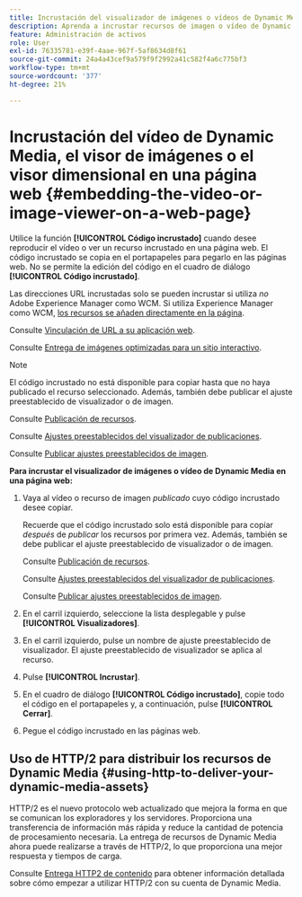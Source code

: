```yaml
---
title: Incrustación del visualizador de imágenes o vídeos de Dynamic Media en una página web
description: Aprenda a incrustar recursos de imagen o vídeo de Dynamic Media en una página web.
feature: Administración de activos
role: User
exl-id: 76335781-e39f-4aae-967f-5af8634d8f61
source-git-commit: 24a4a43cef9a579f9f2992a41c582f4a6c775bf3
workflow-type: tm+mt
source-wordcount: '377'
ht-degree: 21%

---
```


# Incrustación del vídeo de Dynamic Media, el visor de imágenes o el visor dimensional en una página web {#embedding-the-video-or-image-viewer-on-a-web-page}

Utilice la función **[!UICONTROL Código incrustado]** cuando desee reproducir el vídeo o ver un recurso incrustado en una página web. El código incrustado se copia en el portapapeles para pegarlo en las páginas web. No se permite la edición del código en el cuadro de diálogo **[!UICONTROL Código incrustado]**.

Las direcciones URL incrustadas solo se pueden incrustar si utiliza _no_ Adobe Experience Manager como WCM. Si utiliza Experience Manager como WCM, [los recursos se añaden directamente en la página](adding-dynamic-media-assets-to-pages.md).

Consulte [Vinculación de URL a su aplicación web](linking-urls-to-yourwebapplication.md).

Consulte [Entrega de imágenes optimizadas para un sitio interactivo](responsive-site.md).

>[!NOTE]
>
>El código incrustado no está disponible para copiar hasta que no haya publicado el recurso seleccionado. Además, también debe publicar el ajuste preestablecido de visualizador o de imagen.
>
>Consulte [Publicación de recursos](publishing-dynamicmedia-assets.md).
>
>Consulte [Ajustes preestablecidos del visualizador de publicaciones](managing-viewer-presets.md#publishing-viewer-presets).
>
>Consulte [Publicar ajustes preestablecidos de imagen](managing-image-presets.md#publishing-image-presets).

**Para incrustar el visualizador de imágenes o vídeo de Dynamic Media en una página web:**

1. Vaya al vídeo o recurso de imagen *publicado* cuyo código incrustado desee copiar.

   Recuerde que el código incrustado solo está disponible para copiar *después* de *publicar* los recursos por primera vez. Además, también se debe publicar el ajuste preestablecido de visualizador o de imagen.

   Consulte [Publicación de recursos](publishing-dynamicmedia-assets.md).

   Consulte [Ajustes preestablecidos del visualizador de publicaciones](managing-viewer-presets.md#publishing-viewer-presets).

   Consulte [Publicar ajustes preestablecidos de imagen](managing-image-presets.md#publishing-image-presets).

1. En el carril izquierdo, seleccione la lista desplegable y pulse **[!UICONTROL Visualizadores]**.
1. En el carril izquierdo, pulse un nombre de ajuste preestablecido de visualizador. El ajuste preestablecido de visualizador se aplica al recurso.
1. Pulse **[!UICONTROL Incrustar]**.
1. En el cuadro de diálogo **[!UICONTROL Código incrustado]**, copie todo el código en el portapapeles y, a continuación, pulse **[!UICONTROL Cerrar]**.
1. Pegue el código incrustado en las páginas web.

## Uso de HTTP/2 para distribuir los recursos de Dynamic Media {#using-http-to-deliver-your-dynamic-media-assets}

HTTP/2 es el nuevo protocolo web actualizado que mejora la forma en que se comunican los exploradores y los servidores. Proporciona una transferencia de información más rápida y reduce la cantidad de potencia de procesamiento necesaria. La entrega de recursos de Dynamic Media ahora puede realizarse a través de HTTP/2, lo que proporciona una mejor respuesta y tiempos de carga.

Consulte [Entrega HTTP2 de contenido](http2faq.md) para obtener información detallada sobre cómo empezar a utilizar HTTP/2 con su cuenta de Dynamic Media.
